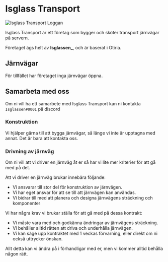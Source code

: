 # Isglass Transport

![Isglass Transport Loggan](../../filer/isglassen/transport/IsglassTransport.png)

Isglass Transport är ett företag som bygger och sköter transport järnvägar på servern.

Företaget ägs helt av **Isglassen_**, och är baserat i Otiria.

## Järnvägar

För tillfället har företaget inga järnvägar öppna.

## Samarbeta med oss

Om ni vill ha ett samarbete med Isglass Transport kan ni kontakta `Isglassen#0001` på discord

### Konstruktion

Vi hjälper gärna till att bygga järnvägar, så länge vi inte är upptagna med annat. Det är bara att kontakta oss.

### Drivning av järnväg

Om ni vill att vi driver en järnväg åt er så har vi lite mer kriterier för att gå med på det.

Att vi driver en järnväg brukar innebära följande:

- Vi ansvarar till stor del för konstruktion av järnvägen.
- Vi har eget ansvar för att se till att järnvägen kan användas.
- Vi bidrar till med att planera och designa järnvägens sträckning och komponenter

Vi har några krav vi brukar ställa för att gå med på dessa kontrakt:

- Vi måste vara med och godkänna ändringar av järnvägens sträckning.
- Vi behåller alltid rätten att driva och underhålla järnvägen.
- Vi kan säge upp kontraktet med 1 veckas förvarning, eller direkt om ni också uttrycker önskan.

Allt detta kan vi ändra på i förhandligar med er, men vi kommer alltid behålla någon rätt.
